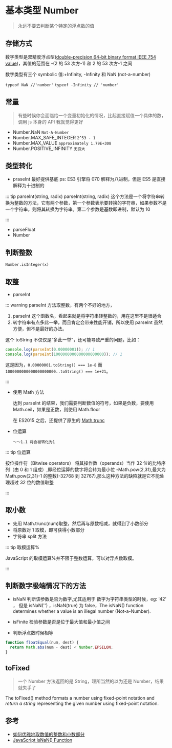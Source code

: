 # 基本类型 Number

> 永远不要去判断某个特定的浮点数的值

## 存储方式

数字类型是双精度浮点型([double-precision 64-bit binary format IEEE 754 value](https://developer.mozilla.org/en-US/docs/Web/JavaScript/Data_structures#Number_type))，其值的范围在 -(2 的 53 次方-1) 和 2 的 53 次方-1 之间

数字类型有三个 symbolic 值:+Infinity, -Infinity 和 NaN (not-a-number)

`typeof NaN //'number'` `typeof -Infinity // 'number'`

## 常量

> 有些时候你会面临给一个变量初始化的情况，比起直接赋值一个具体的数，调用 js 本身的 API 我就觉得更好

- Number.NaN `Not-A-Number`
- Number.MAX_SAFE_INTEGER `2^53 - 1`
- Number.MAX_VALUE `approximately 1.79E+308`
- Number.POSITIVE_INFINITY `无穷大`

## 类型转化

- praseInt 最好提供基底 ps: ES3 引擎将 070 解释为八进制，但是 ES5 是直接解释为十进制的

::: tip parseInt(string, radix)
parseInt(string, radix) 这个方法是一个将字符串转换为整数的方法，它有两个参数，第一个参数表示要转换的字符串，如果参数不是一个字符串，则将其转换为字符串。第二个参数是基数即进制，默认为 10

:::

- parseFloat
- Number

## 判断整数

`Number.isInteger(x)`

## 取整

- parseInt

::: warning
parseInt 方法取整数，有两个不好的地方，

1.  parseInt 这个函数名，看起来就是将字符串转整数的，用在这里不是很适合
2.  转字符串有点多此一举，而且肯定会带来性能开销，所以使用 parseInt 虽然方便，但不是最好的办法。

这个 toString 不仅仅是“多此一举”，还可能导致严重的问题，比如：

```js
console.log(parseInt(0.00000001)); // 1
console.log(parseInt(1000000000000000000000)); // 1
```

这是因为，`0.00000001.toString() === 1e-8` 而 `1000000000000000000000..toString() === 1e+21`。

:::

- 使用 Math 方法

  达到 parseInt 的结果，我们需要判断数值的符号，如果是负数，要使用 Math.ceil，如果是正数，则使用 Math.floor

  在 ES2015 之后，还提供了原生的 [Math.trunc](https://developer.mozilla.org/en-US/docs/Web/JavaScript/Reference/Global_Objects/Math/trunc)

- 位运算

  `～～1.1 将会被转化为1`

::: tip 位运算

按位操作符（Bitwise operators） 将其操作数（operands）当作 32 位的比特序列（由 0 和 1 组成）,即经位运算的数字将会转为最小位 -Math.pow(2,31),最大为 Math.pow(2,31)-1 的整数(-32768 到 32767),那么这种方法的缺陷就是它不能处理超过 32 位的数值取整

:::

## 取小数

- 先用 Math.trunc(num)取整，然后再与原数相减，就得到了小数部分
- 将原数对 1 取模，即可获得小数部分
- 字符串 split 方法

::: tip 取模运算%

JavaScript 的取模运算%并不限于整数运算，可以对浮点数取模。

:::

## 判断数字极端情况下的方法

- isNaN 判断该参数是否为数字,尤其适用于 数字为字符串类型的时候，eg: '42' ， 但是 isNaN('') ，isNaN(true) 为 false，The isNaN() function determines whether a value is an illegal number (Not-a-Number).

- isFinite 检验参数是否是位于最大值和最小值之间

- 判断浮点数时候相等

```js
function floatEqual(num, dest) {
  return Math.abs(num - dest) < Number.EPSILON;
}
```

## toFixed

> 一个 Number 方法返回的是 String，理所当然的以为还是 Number，结果就失手了

The toFixed() method formats a number using fixed-point notation and _return a string_ representing the given number using fixed-point notation.

## 参考

- [如何优雅地取数值的整数和小数部分](https://github.com/akira-cn/FE_You_dont_know/issues/5)
- [JavaScript isNaN() Function](https://www.w3schools.com/jsref/jsref_isnan.asp)
